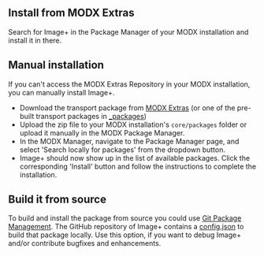 ## Install from MODX Extras

Search for Image+ in the Package Manager of your MODX installation and install
it in there.

## Manual installation

If you can't access the MODX Extras Repository in your MODX installation, you
can manually install Image+.

* Download the transport package from [MODX Extras](https://modx.com/extras/package/imageplustvinput) (or one of the pre-built transport packages in [_packages](https://github.com/Jako/ImagePlus/tree/master/_packages))
* Upload the zip file to your MODX installation's `core/packages` folder or upload it manually in the MODX Package Manager.
* In the MODX Manager, navigate to the Package Manager page, and select 'Search locally for packages' from the dropdown button.
* Image+ should now show up in the list of available packages. Click the corresponding 'Install' button and follow the instructions to complete the installation.

## Build it from source

To build and install the package from source you could use [Git Package
Management](https://github.com/TheBoxer/Git-Package-Management). The GitHub
repository of Image+ contains a
[config.json](https://github.com/Jako/ImagePlus/blob/master/_build/config.json)
to build that package locally. Use this option, if you want to debug Image+
and/or contribute bugfixes and enhancements.
